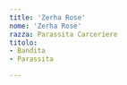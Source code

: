 ```yaml
---
title: 'Zerha Rose'
nome: 'Zerha Rose'
razza: Parassita Carceriere
titolo:
- Bandita
- Parassita

---
```

